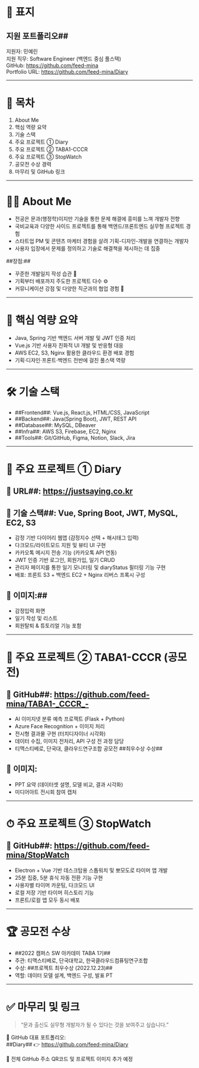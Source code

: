 
# 💼 표지
## 지원 포트폴리오##  
지원자: 민예린  
지원 직무: Software Engineer (백엔드 중심 풀스택)  
GitHub: https://github.com/feed-mina  
Portfolio URL: https://github.com/feed-mina/Diary

---

# 📑 목차
1. About Me
2. 핵심 역량 요약
3. 기술 스택
4. 주요 프로젝트 ① Diary
5. 주요 프로젝트 ② TABA1-CCCR
6. 주요 프로젝트 ③ StopWatch
7. 공모전 수상 경력
8. 마무리 및 GitHub 링크

---

# 👩‍💻 About Me
- 전공은 문과(행정학)이지만 기술을 통한 문제 해결에 흥미를 느껴 개발자 전향
- 국비교육과 다양한 사이드 프로젝트를 통해 백엔드/프론트엔드 실무형 프로젝트 경험
- 스타트업 PM 및 콘텐츠 마케터 경험을 살려 기획-디자인-개발을 연결하는 개발자
- 사용자 입장에서 문제를 정의하고 기술로 해결책을 제시하는 데 집중

##장점:##
- 꾸준한 개발일지 작성 습관 📝
- 기획부터 배포까지 주도한 프로젝트 다수 ⚙️
- 커뮤니케이션 강점 및 다양한 직군과의 협업 경험 💬

---

# 🚀 핵심 역량 요약
- Java, Spring 기반 백엔드 서버 개발 및 JWT 인증 처리
- Vue.js 기반 사용자 친화적 UI 개발 및 반응형 대응
- AWS EC2, S3, Nginx 활용한 클라우드 환경 배포 경험
- 기획·디자인·프론트·백엔드 전반에 걸친 풀스택 역량

---

# 🛠 기술 스택
- ##Frontend##: Vue.js, React.js, HTML/CSS, JavaScript
- ##Backend##: Java(Spring Boot), JWT, REST API
- ##Database##: MySQL, DBeaver
- ##Infra##: AWS S3, Firebase, EC2, Nginx
- ##Tools##: Git/GitHub, Figma, Notion, Slack, Jira

---

# 📘 주요 프로젝트 ① Diary
## 📍 URL##: https://justsaying.co.kr  
## 🔧 기술 스택##: Vue, Spring Boot, JWT, MySQL, EC2, S3

- 감정 기반 다이어리 웹앱 (감정지수 선택 + 해시태그 입력)
- 다크모드/라이트모드 지원 및 뷰티 UI 구현
- 카카오톡 메시지 전송 기능 (카카오톡 API 연동)
- JWT 인증 기반 로그인, 회원가입, 일기 CRUD
- 관리자 페이지를 통한 일기 모니터링 및 diaryStatus 필터링 기능 구현
- 배포: 프론트 S3 + 백엔드 EC2 + Nginx 리버스 프록시 구성

## 📸 이미지:##
- 감정입력 화면
- 일기 작성 및 리스트
- 회원탈퇴 & 튜토리얼 기능 포함

---

# 📙 주요 프로젝트 ② TABA1-CCCR (공모전)
## 📍 GitHub##: https://github.com/feed-mina/TABA1-_CCCR_-

- AI 이미지넷 분류 예측 프로젝트 (Flask + Python)
- Azure Face Recognition + 이미지 처리
- 전시형 결과물 구현 (터치디자이너 시각화)
- 데이터 수집, 이미지 전처리, API 구성 전 과정 담당
- 티맥스티베로, 단국대, 클라우드연구조합 공모전 ##최우수상 수상##

## 📸 이미지:
- PPT 요약 (데이터셋 설명, 모델 비교, 결과 시각화)
- 미디어아트 전시회 참여 캡처

---

# ⏱ 주요 프로젝트 ③ StopWatch
## 📍 GitHub##: https://github.com/feed-mina/StopWatch

- Electron + Vue 기반 데스크탑용 스톱워치 및 뽀모도로 타이머 앱 개발
- 25분 집중, 5분 휴식 자동 전환 기능 구현
- 사용자별 타이머 카운팅, 다크모드 UI
- 로컬 저장 기반 타이머 히스토리 기능
- 프론트/로컬 앱 모두 동시 배포

---

# 🏆 공모전 수상
- ##2022 캠퍼스 SW 아카데미 TABA 1기##
- 주관: 티맥스티베로, 단국대학교, 한국클라우드컴퓨팅연구조합
- 수상: ##프로젝트 최우수상 (2022.12.23)##
- 역할: 데이터 모델 설계, 백엔드 구성, 발표 PT

---

# ✅ 마무리 및 링크
> “문과 출신도 실무형 개발자가 될 수 있다는 것을 보여주고 싶습니다.”

📌 GitHub 대표 포트폴리오:  
##Diary## 👉 https://github.com/feed-mina/Diary

📎 전체 GitHub 주소 QR코드 및 프로젝트 이미지 추가 예정

